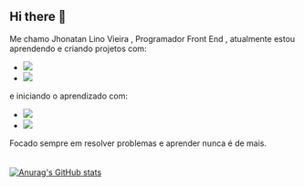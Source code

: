 ## Hi there 👋

Me chamo Jhonatan Lino Vieira , Programador Front End , atualmente estou aprendendo e criando projetos com:

  -  <img src="https://img.shields.io/badge/HTML5-E34F26?style=for-the-badge&logo=html5&logoColor=white">
  -  <img src="https://img.shields.io/badge/CSS-239120?&style=for-the-badge&logo=css3&logoColor=white">


  
  e iniciando o aprendizado com:
  
  - <img src="https://img.shields.io/badge/JavaScript-F7DF1E?style=for-the-badge&logo=javascript&logoColor=black">
  - <img src="https://img.shields.io/badge/react%20os-0088CC?style=for-the-badge&logo=reactos&logoColor=white">

Focado sempre em resolver problemas e aprender nunca é de mais.
<br>
<br>
<br>
  [![Anurag's GitHub stats](https://github-readme-stats.vercel.app/api?username=jhonatanlinov)](https://github.com/anuraghazra/github-readme-stats)
